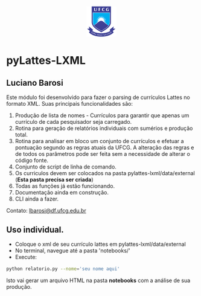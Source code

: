 
# <p align="center"> <img src="./assets/Logo-UFCG.png" width="80" ></p>

# pyLattes-LXML
## Luciano Barosi

Este módulo foi desenvolvido para fazer o parsing de currículos Lattes no formato XML. Suas principais funcionalidades são:
1. Produção de lista de nomes - Currículos para garantir que apenas um currículo de cada pesquisador seja carregado.
2. Rotina para geração de relatórios individuais com sumérios e produção total.
3. Rotina para analisar em bloco um conjunto de currículos e efetuar a pontuação segundo as regras atuais da UFCG. A alteração das regras e de todos os parâmetros pode ser feita sem a necessidade de alterar o código fonte.
4. Conjunto de script de linha de comando.
5. Os curriculos devem ser colocados na pasta pylattes-lxml/data/external (**Esta pasta precisa ser criada**)
6. Todas as funções já estão funcionando.
7. Documentação ainda em construção.
8. CLI ainda a fazer.

Contato: lbarosi@df.ufcg.edu.br

## Uso individual.

- Coloque o xml de seu currículo lattes em pylattes-lxml/data/external
- No terminal, navegue até a pasta 'notebooks/'
- Execute:
```bash
python relatorio.py --nome='seu nome aqui'
```

Isto vai gerar um arquivo HTML na pasta **notebooks** com a análise de sua produção.
